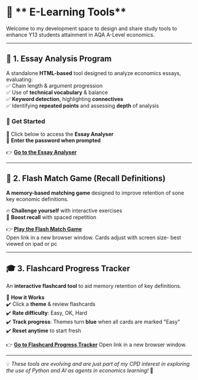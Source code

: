 # 📌 ** E-Learning Tools**  
Welcome to my development space to design and share study tools to enhance Y13 students attainment in AQA A-Level economics.  

---

## 📝 **1. Essay Analysis Program**  
A standalone **HTML-based** tool designed to analyze economics essays, evaluating:  
✅ Chain length & argument progression  
✅ Use of **technical vocabulary** & balance  
✅ **Keyword detection**, highlighting **connectives**  
✅ Identifying **repeated points** and assessing **depth** of analysis  

### 🚀 **Get Started**  
🔹 Click below to access the **Essay Analyser**  
🔹 **Enter the password when prompted**  

👉 **[Go to the Essay Analyser](dsanamycc20plus4.html)**  

---

## 🎯 **2. Flash Match Game** (Recall Definitions)  
**A memory-based matching game** designed to improve retention of sone key economic definitions. 

🔥 **Challenge yourself** with interactive exercises  
🧠 **Boost recall** with spaced repetition  

👉 **[Play the Flash Match Game](matchinggamekl.html)**  
Open link in a new browser window. Cards adjust with screen size- best viewed on ipad or pc

---

## 🎓 **3. Flashcard Progress Tracker**  
An **interactive flashcard tool** to aid memory retention of key definitions.  

📌 **How it Works**  
✔️  Click a **theme** & review flashcards  
✔️ **Rate difficulty**: Easy, OK, Hard  
✔️ **Track progress**: Themes turn **blue** when all cards are marked "Easy"  
✔️ **Reset anytime** to start fresh  

👉 **[Go to Flashcard Progress Tracker](Flashcardprogress8.html)**
Open link in a new browser window.

---

💡 *These tools are evolving and are just part of my CPD interest in exploring the use of Python and AI as agents in economics learning!* 🚀  

